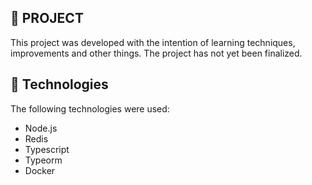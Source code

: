 ## 📝 PROJECT
This project was developed with the intention of learning techniques, improvements and other things. The project has not yet been finalized.

## 🔨 Technologies
The following technologies were used:

- Node.js
- Redis
- Typescript
- Typeorm
- Docker
